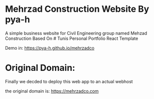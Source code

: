 # Mehrzad Construction Website By pya-h

A simple business website for Civil Engineering group named Mehzad Construction
Based On # Tunis Personal Portfolio React Template

Demo in: https://pya-h.github.io/mehrzadco


# Original Domain:
Finally we decded to deploy this web app to an actual webhost

the original domain is: https://mehrzadco.com
